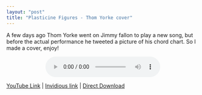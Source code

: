 ```yaml
---
layout: "post"
title: "Plasticine Figures - Thom Yorke cover"
---
```


A few days ago Thom Yorke went on Jimmy fallon to play a new song, but before the actual performance he tweeted a picture of his chord chart. So I made a cover, enjoy!


<!--more-->


<center>

<audio controls>
  <source src="https://todon.nl/system/media_attachments/files/006/435/295/original/2f06dd560171a556.mp3?1588392966">
</audio>

</center>



[YouTube Link][1] | [Invidious link][2] | [Direct Download][3]

[1]: https://youtu.be/UF-tVmO1djc
[2]: https://invidio.us/watch?v=UF-tVmO1djc
[3]: https://todon.nl/system/media_attachments/files/006/435/295/original/2f06dd560171a556.mp3?1588392966




